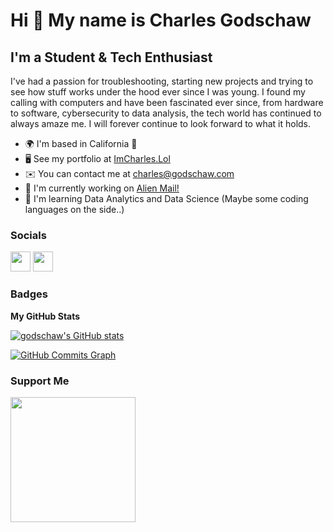 Hi 👋 My name is Charles Godschaw
=================================

I'm a Student & Tech Enthusiast
-------------------------------

I've had a passion for troubleshooting, starting new projects and trying to see how stuff works under the hood ever since I was young. I found my calling with computers and have been fascinated ever since, from hardware to software, cybersecurity to data analysis, the tech world has continued to always amaze me. I will forever continue to look forward to what it holds.

*   🌍  I'm based in California 🌴
*   🖥️  See my portfolio at [ImCharles.Lol](http://imcharles.lol)
*   ✉️  You can contact me at [charles@godschaw.com](mailto:charles@godschaw.com)
*   🚀  I'm currently working on [Alien Mail!](http://alienmail.xyz)
*   🧠  I'm learning Data Analytics and Data Science (Maybe some coding languages on the side..)


### Socials

<p align="left"> <a href="https://discord.com/users/967446711679189113" target="_blank" rel="noreferrer"><img src="https://raw.githubusercontent.com/danielcranney/readme-generator/main/public/icons/socials/discord.svg" width="32" height="32" /></a> <a href="https://www.github.com/godschaw" target="_blank" rel="noreferrer"><img src="https://raw.githubusercontent.com/danielcranney/readme-generator/main/public/icons/socials/github.svg" width="32" height="32" /></a></p>

### Badges

<b>My GitHub Stats</b>

<a href="http://www.github.com/godschaw"><img src="https://github-readme-stats.vercel.app/api?username=godschaw&show_icons=true&hide=&count_private=true&title_color=6366f1&text_color=ffffff&icon_color=6366f1&bg_color=1c1917&hide_border=true&show_icons=true" alt="godschaw's GitHub stats" /></a>

<a href="http://www.github.com/godschaw"><img src="https://activity-graph.herokuapp.com/graph?username=godschaw&bg_color=1c1917&color=ffffff&line=6366f1&point=ffffff&area_color=1c1917&area=true&hide_border=true&custom_title=GitHub%20Commits%20Graph" alt="GitHub Commits Graph" /></a>

### Support Me

<a href="https://www.buymeacoffee.com/godschaw"><img src="https://cdn.buymeacoffee.com/buttons/v2/default-yellow.png" width="200" /></a>
